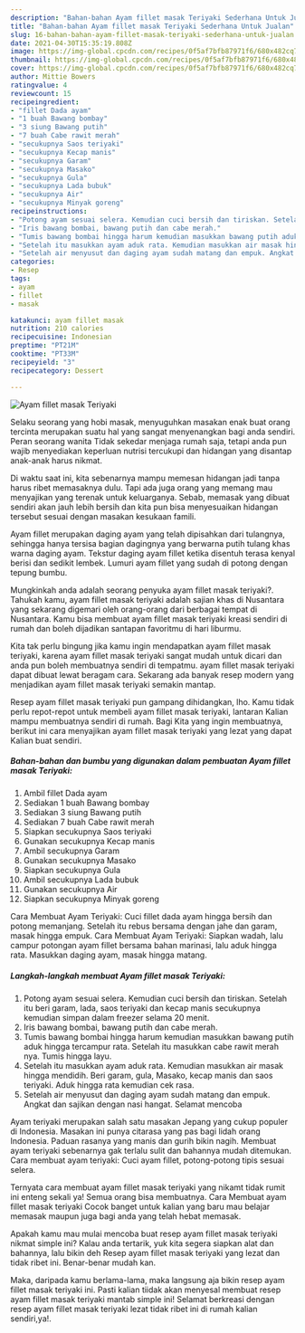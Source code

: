 ```yaml
---
description: "Bahan-bahan Ayam fillet masak Teriyaki Sederhana Untuk Jualan"
title: "Bahan-bahan Ayam fillet masak Teriyaki Sederhana Untuk Jualan"
slug: 16-bahan-bahan-ayam-fillet-masak-teriyaki-sederhana-untuk-jualan
date: 2021-04-30T15:35:19.808Z
image: https://img-global.cpcdn.com/recipes/0f5af7bfb87971f6/680x482cq70/ayam-fillet-masak-teriyaki-foto-resep-utama.jpg
thumbnail: https://img-global.cpcdn.com/recipes/0f5af7bfb87971f6/680x482cq70/ayam-fillet-masak-teriyaki-foto-resep-utama.jpg
cover: https://img-global.cpcdn.com/recipes/0f5af7bfb87971f6/680x482cq70/ayam-fillet-masak-teriyaki-foto-resep-utama.jpg
author: Mittie Bowers
ratingvalue: 4
reviewcount: 15
recipeingredient:
- "fillet Dada ayam"
- "1 buah Bawang bombay"
- "3 siung Bawang putih"
- "7 buah Cabe rawit merah"
- "secukupnya Saos teriyaki"
- "secukupnya Kecap manis"
- "secukupnya Garam"
- "secukupnya Masako"
- "secukupnya Gula"
- "secukupnya Lada bubuk"
- "secukupnya Air"
- "secukupnya Minyak goreng"
recipeinstructions:
- "Potong ayam sesuai selera. Kemudian cuci bersih dan tiriskan. Setelah itu beri garam, lada, saos teriyaki dan kecap manis secukupnya kemudian simpan dalam freezer selama 20 menit."
- "Iris bawang bombai, bawang putih dan cabe merah."
- "Tumis bawang bombai hingga harum kemudian masukkan bawang putih aduk hingga tercampur rata. Setelah itu masukkan cabe rawit merah nya. Tumis hingga layu."
- "Setelah itu masukkan ayam aduk rata. Kemudian masukkan air masak hingga mendidih. Beri garam, gula, Masako, kecap manis dan saos teriyaki. Aduk hingga rata kemudian cek rasa."
- "Setelah air menyusut dan daging ayam sudah matang dan empuk. Angkat dan sajikan dengan nasi hangat. Selamat mencoba"
categories:
- Resep
tags:
- ayam
- fillet
- masak

katakunci: ayam fillet masak 
nutrition: 210 calories
recipecuisine: Indonesian
preptime: "PT21M"
cooktime: "PT33M"
recipeyield: "3"
recipecategory: Dessert

---
```



![Ayam fillet masak Teriyaki](https://img-global.cpcdn.com/recipes/0f5af7bfb87971f6/680x482cq70/ayam-fillet-masak-teriyaki-foto-resep-utama.jpg)

Selaku seorang yang hobi masak, menyuguhkan masakan enak buat orang tercinta merupakan suatu hal yang sangat menyenangkan bagi anda sendiri. Peran seorang  wanita Tidak sekedar menjaga rumah saja, tetapi anda pun wajib menyediakan keperluan nutrisi tercukupi dan hidangan yang disantap anak-anak harus nikmat.

Di waktu  saat ini, kita sebenarnya mampu memesan hidangan jadi tanpa harus ribet memasaknya dulu. Tapi ada juga orang yang memang mau menyajikan yang terenak untuk keluarganya. Sebab, memasak yang dibuat sendiri akan jauh lebih bersih dan kita pun bisa menyesuaikan hidangan tersebut sesuai dengan masakan kesukaan famili. 

Ayam fillet merupakan daging ayam yang telah dipisahkan dari tulangnya, sehingga hanya tersisa bagian dagingnya yang berwarna putih tulang khas warna daging ayam. Tekstur daging ayam fillet ketika disentuh terasa kenyal berisi dan sedikit lembek. Lumuri ayam fillet yang sudah di potong dengan tepung bumbu.

Mungkinkah anda adalah seorang penyuka ayam fillet masak teriyaki?. Tahukah kamu, ayam fillet masak teriyaki adalah sajian khas di Nusantara yang sekarang digemari oleh orang-orang dari berbagai tempat di Nusantara. Kamu bisa membuat ayam fillet masak teriyaki kreasi sendiri di rumah dan boleh dijadikan santapan favoritmu di hari liburmu.

Kita tak perlu bingung jika kamu ingin mendapatkan ayam fillet masak teriyaki, karena ayam fillet masak teriyaki sangat mudah untuk dicari dan anda pun boleh membuatnya sendiri di tempatmu. ayam fillet masak teriyaki dapat dibuat lewat beragam cara. Sekarang ada banyak resep modern yang menjadikan ayam fillet masak teriyaki semakin mantap.

Resep ayam fillet masak teriyaki pun gampang dihidangkan, lho. Kamu tidak perlu repot-repot untuk membeli ayam fillet masak teriyaki, lantaran Kalian mampu membuatnya sendiri di rumah. Bagi Kita yang ingin membuatnya, berikut ini cara menyajikan ayam fillet masak teriyaki yang lezat yang dapat Kalian buat sendiri.

<!--inarticleads1-->

##### Bahan-bahan dan bumbu yang digunakan dalam pembuatan Ayam fillet masak Teriyaki:

1. Ambil fillet Dada ayam
1. Sediakan 1 buah Bawang bombay
1. Sediakan 3 siung Bawang putih
1. Sediakan 7 buah Cabe rawit merah
1. Siapkan secukupnya Saos teriyaki
1. Gunakan secukupnya Kecap manis
1. Ambil secukupnya Garam
1. Gunakan secukupnya Masako
1. Siapkan secukupnya Gula
1. Ambil secukupnya Lada bubuk
1. Gunakan secukupnya Air
1. Siapkan secukupnya Minyak goreng


Cara Membuat Ayam Teriyaki: Cuci fillet dada ayam hingga bersih dan potong memanjang. Setelah itu rebus bersama dengan jahe dan garam, masak hingga empuk. Cara Membuat Ayam Teriyaki: Siapkan wadah, lalu campur potongan ayam fillet bersama bahan marinasi, lalu aduk hingga rata. Masukkan daging ayam, masak hingga matang. 

<!--inarticleads2-->

##### Langkah-langkah membuat Ayam fillet masak Teriyaki:

1. Potong ayam sesuai selera. Kemudian cuci bersih dan tiriskan. Setelah itu beri garam, lada, saos teriyaki dan kecap manis secukupnya kemudian simpan dalam freezer selama 20 menit.
1. Iris bawang bombai, bawang putih dan cabe merah.
1. Tumis bawang bombai hingga harum kemudian masukkan bawang putih aduk hingga tercampur rata. Setelah itu masukkan cabe rawit merah nya. Tumis hingga layu.
1. Setelah itu masukkan ayam aduk rata. Kemudian masukkan air masak hingga mendidih. Beri garam, gula, Masako, kecap manis dan saos teriyaki. Aduk hingga rata kemudian cek rasa.
1. Setelah air menyusut dan daging ayam sudah matang dan empuk. Angkat dan sajikan dengan nasi hangat. Selamat mencoba


Ayam teriyaki merupakan salah satu masakan Jepang yang cukup populer di Indonesia. Masakan ini punya citarasa yang pas bagi lidah orang Indonesia. Paduan rasanya yang manis dan gurih bikin nagih. Membuat ayam teriyaki sebenarnya gak terlalu sulit dan bahannya mudah ditemukan. Cara membuat ayam teriyaki: Cuci ayam fillet, potong-potong tipis sesuai selera. 

Ternyata cara membuat ayam fillet masak teriyaki yang nikamt tidak rumit ini enteng sekali ya! Semua orang bisa membuatnya. Cara Membuat ayam fillet masak teriyaki Cocok banget untuk kalian yang baru mau belajar memasak maupun juga bagi anda yang telah hebat memasak.

Apakah kamu mau mulai mencoba buat resep ayam fillet masak teriyaki nikmat simple ini? Kalau anda tertarik, yuk kita segera siapkan alat dan bahannya, lalu bikin deh Resep ayam fillet masak teriyaki yang lezat dan tidak ribet ini. Benar-benar mudah kan. 

Maka, daripada kamu berlama-lama, maka langsung aja bikin resep ayam fillet masak teriyaki ini. Pasti kalian tiidak akan menyesal membuat resep ayam fillet masak teriyaki mantab simple ini! Selamat berkreasi dengan resep ayam fillet masak teriyaki lezat tidak ribet ini di rumah kalian sendiri,ya!.

